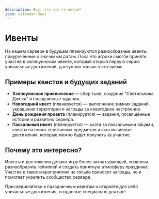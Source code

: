 ```yaml
---
description: Воу, это что-то новое?
icon: calendar-days
---
```


# Ивенты

На нашем сервере в будущем планируются разнообразные ивенты, приуроченные к значимым датам. Пока что игроки смогли принять участие в хэллоуинском ивенте, который открыл первую серию уникальных достижений, доступных только в это время.

## Примеры квестов и будущих заданий



* **Хэллоуинское приключение** — сбор тыкв, создание "Светильника Джека" и праздничные задания.
* **Новогодний квест** (планируется) — выполнение зимних заданий, украшение территории и награды за новогоднее настроение.
* **День рождения проекта** (планируется) — задания, посвящённые истории и развитию сервера.
* **Пасхальный ивент** (планируется) — охота за пасхальными яйцами, квесты на поиск спрятанных предметов и эксклюзивные достижения, которые можно будет получить за участие.

## Почему это интересно?

Ивенты и достижения делают игру более захватывающей, позволяя разнообразить геймплей и создать приятную атмосферу праздника. Участие в таких мероприятиях не только приносит награды, но и помогает укрепить сообщество сервера.

Присоединяйтесь к праздничным ивентам и откройте для себя уникальные достижения, созданные специально для вас!
